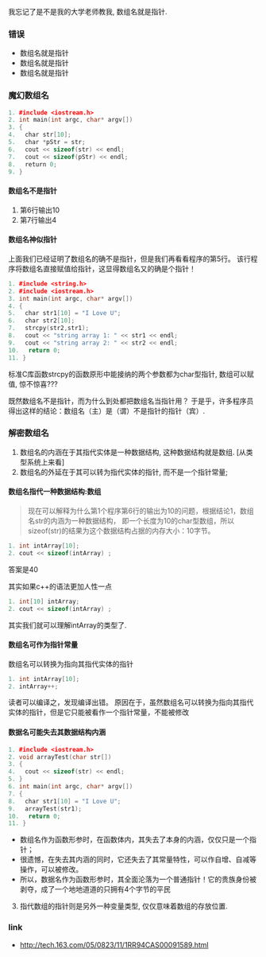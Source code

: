 我忘记了是不是我的大学老师教我, 数组名就是指针.

### 错误
- 数组名就是指针
- 数组名就是指针
- 数组名就是指针

### 魔幻数组名

```c++
1. #include <iostream.h>
2. int main(int argc, char* argv[])
3. {
4. 　char str[10];
5. 　char *pStr = str;
6. 　cout << sizeof(str) << endl;
7. 　cout << sizeof(pStr) << endl;
8. 　return 0;
9. }
```

#### 数组名不是指针
1. 第6行输出10
2. 第7行输出4

#### 数组名神似指针
上面我们已经证明了数组名的确不是指针，但是我们再看看程序的第5行。
该行程序将数组名直接赋值给指针，这显得数组名又的确是个指针！

```c++
1. #include <string.h>
2. #include <iostream.h>
3. int main(int argc, char* argv[])
4. {
5. 　char str1[10] = "I Love U";
6. 　char str2[10]; 
7. 　strcpy(str2,str1);
8. 　cout << "string array 1: " << str1 << endl;
9. 　cout << "string array 2: " << str2 << endl;
10.　 return 0;
11. }
```

标准C库函数strcpy的函数原形中能接纳的两个参数都为char型指针, 数组可以赋值, 惊不惊喜???

既然数组名不是指针，而为什么到处都把数组名当指针用？
于是乎，许多程序员得出这样的结论：数组名（主）是（谓）不是指针的指针（宾）.


### 解密数组名
1. 数组名的内涵在于其指代实体是一种数据结构, 这种数据结构就是数组. [从类型系统上来看]
2. 数组名的外延在于其可以转为指代实体的指针, 而不是一个指针常量;


#### 数组名指代一种数据结构:数组
> 现在可以解释为什么第1个程序第6行的输出为10的问题，根据结论1，数组名str的内涵为一种数据结构，
即一个长度为10的char型数组，所以sizeof(str)的结果为这个数据结构占据的内存大小：10字节。

```c++
1. int intArray[10];
2. cout << sizeof(intArray) ;
```
答案是40

其实如果c++的语法更加人性一点

```c++
1. int[10] intArray;
2. cout << sizeof(intArray) ;
```
其实我们就可以理解intArray的类型了.

#### 数组名可作为指针常量
数组名可以转换为指向其指代实体的指针

```c++
1. int intArray[10];
2. intArray++;
```

读者可以编译之，发现编译出错。
原因在于，虽然数组名可以转换为指向其指代实体的指针，但是它只能被看作一个指针常量，不能被修改


#### 数据名可能失去其数据结构内涵 

```c++
1. #include <iostream.h>
2. void arrayTest(char str[])
3. {
4. 　cout << sizeof(str) << endl;
5. }
6. int main(int argc, char* argv[])
7. {
8. 　char str1[10] = "I Love U";
9. 　arrayTest(str1); 
10.　 return 0;
11. }
```
- 数组名作为函数形参时，在函数体内，其失去了本身的内涵，仅仅只是一个指针；
- 很遗憾，在失去其内涵的同时，它还失去了其常量特性，可以作自增、自减等操作，可以被修改。
- 所以，数据名作为函数形参时，其全面沦落为一个普通指针！它的贵族身份被剥夺，成了一个地地道道的只拥有4个字节的平民

3. 指代数组的指针则是另外一种变量类型, 仅仅意味着数组的存放位置.



### link
- http://tech.163.com/05/0823/11/1RR94CAS00091589.html
